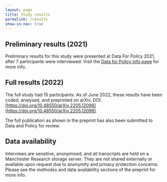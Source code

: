 ```yaml
---
layout: page
title: Study results
permalink: /results
show-in-nav: true
---
```



## Preliminary results (2021)
Preliminary results for this study were presented at Data For Policy 2021, after 7 participants were interviewed. Visit the [Data for Policy info page](data-for-policy-2021) for more info.

## Full results (2022)

The full study had 15 participants. As of June 2022, these results have been coded, analysed, and preprinted on arXiv, DOI: [https://doi.org/10.48550/arXiv.2205.12098](https://doi.org/10.48550/arXiv.2205.12098).

The full publication as shown in the preprint has also been submitted to Data and Policy for review.

## Data availability

Interviews are sensitive, anonymised, and all transcripts are held on a Manchester Research storage server. They are not shared externally or available upon request due to anonymity and privacy protection concerns. Please see the methodss and data availability sections of the preprint for more info.
